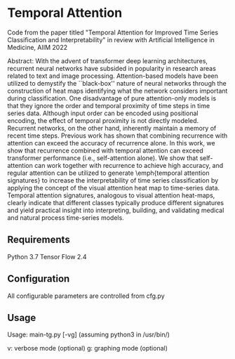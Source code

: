 # Temporal Attention
Code from the paper titled "Temporal Attention for Improved Time Series
Classification and Interpretability" in review with Artificial Intelligence
in Medicine, AIIM 2022

Abstract: With the advent of transformer deep learning architectures, recurrent neural networks have subsided in popularity in research areas related to text and image processing. Attention-based models have been utilized to demystify the ``black-box'' nature of neural networks through the construction of heat maps identifying what the network considers important during classification. One disadvantage of pure attention-only models is that they ignore the order and temporal proximity of time steps in time series data. Although input order can be encoded using positional encoding, the effect of temporal proximity is not directly modeled. Recurrent networks, on the other hand, inherently maintain a memory of recent time steps. Previous work has shown that combining recurrence with attention can exceed the accuracy of recurrence alone. In this work, we show that recurrence combined with temporal attention can exceed transformer performance (i.e., self-attention alone). We show that self-attention can work together with recurrence to achieve high accuracy, and regular attention can be utilized to generate \emph{temporal attention signatures} to increase the interpretability of time series classification by applying the concept of the visual attention heat map to time-series data. Temporal attention signatures, analogous to visual attention heat-maps, clearly indicate that different classes typically produce different signatures and yield practical insight into interpreting, building, and validating medical and natural process time-series models.

## Requirements

Python 3.7
Tensor Flow 2.4

## Configuration

All configurable parameters are controlled from cfg.py

## Usage

Usage: main-tg.py [-vg]
       (assuming python3 in /usr/bin/)

v: verbose mode (optional)
g: graphing mode (optional)
